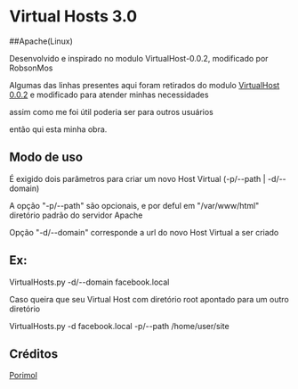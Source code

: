 # Virtual Hosts 3.0
##Apache(Linux)

Desenvolvido e inspirado no modulo VirtualHost-0.0.2, modificado por RobsonMos

Algumas das linhas presentes aqui foram retirados do modulo [VirtualHost 0.0.2](https://pypi.python.org/pypi/VirtualHost/) e modificado para atender minhas necessidades

assim como me foi útil poderia ser para outros usuários 

então qui esta minha obra.


Modo de uso
------------
É exigido dois parâmetros para criar um novo Host Virtual (-p/--path | -d/--domain)

A opção "-p/--path" são opcionais, e por deful em "/var/www/html" diretório padrão do servidor Apache

Opção "-d/--domain" corresponde a url do novo Host Virtual a ser criado

Ex: 
---
VirtualHosts.py -d/--domain facebook.local 

Caso queira que seu Virtual Host com diretório root apontado para um outro diretório

VirtualHosts.py -d facebook.local -p/--path /home/user/site


Créditos
---------

[Porimol](https://github.com/porimol/vhost)
